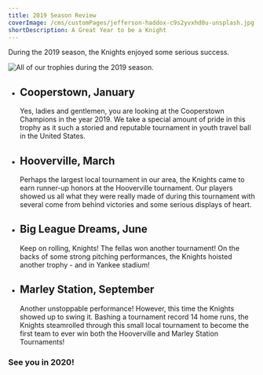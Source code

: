 ```yaml
---
title: 2019 Season Review
coverImage: /cms/customPages/jefferson-haddox-c9s2yvxhd0u-unsplash.jpg
shortDescription: A Great Year to be a Knight
---
```

During the 2019 season, the Knights enjoyed some serious success.

![All of our trophies during the 2019 season.](/cms/customPages/ariel-hkn64bisuqa-unsplash.jpg "All of our trophies during the 2019 season.")

* ## Cooperstown, January

  Yes, ladies and gentlemen, you are looking at the Cooperstown Champions in the year 2019. We take a special amount of pride in this trophy as it such a storied and reputable tournament in youth travel ball in the United States.
* ## Hooverville, March

  Perhaps the largest local tournament in our area, the Knights came to earn runner-up honors at the Hooverville tournament. Our players showed us all what they were really made of during this tournament with several come from behind victories and some serious displays of heart.
* ## Big League Dreams, June

  Keep on rolling, Knights! The fellas won another tournament! On the backs of some strong pitching performances, the Knights hoisted another trophy - and in Yankee stadium!
* ## Marley Station, September

  Another unstoppable performance! However, this time the Knights showed up to swing it. Bashing a tournament record 14 home runs, the Knights steamrolled through this small local tournament to become the first team to ever win both the Hooverville and Marley Station Tournaments!

### See you in 2020!
